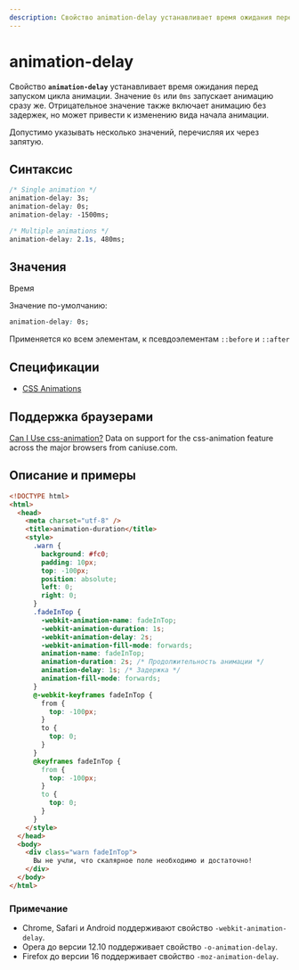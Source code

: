 ```yaml
---
description: Свойство animation-delay устанавливает время ожидания перед запуском цикла анимации
---
```


# animation-delay

Свойство **`animation-delay`** устанавливает время ожидания перед запуском цикла анимации. Значение `0s` или `0ms` запускает анимацию сразу же. Отрицательное значение также включает анимацию без задержек, но может привести к изменению вида начала анимации.

Допустимо указывать несколько значений, перечисляя их через запятую.

## Синтаксис

```css
/* Single animation */
animation-delay: 3s;
animation-delay: 0s;
animation-delay: -1500ms;

/* Multiple animations */
animation-delay: 2.1s, 480ms;
```

## Значения

Время

Значение по-умолчанию:

```css
animation-delay: 0s;
```

Применяется ко всем элементам, к псевдоэлементам `::before` и `::after`

## Спецификации

- [CSS Animations](http://dev.w3.org/csswg/css-animations/#animation-delay)

## Поддержка браузерами

<p class="ciu_embed" data-feature="css-animation" data-periods="future_1,current,past_1,past_2">
  <a href="http://caniuse.com/#feat=css-animation">Can I Use css-animation?</a> Data on support for the css-animation feature across the major browsers from caniuse.com.
</p>

## Описание и примеры

```html
<!DOCTYPE html>
<html>
  <head>
    <meta charset="utf-8" />
    <title>animation-duration</title>
    <style>
      .warn {
        background: #fc0;
        padding: 10px;
        top: -100px;
        position: absolute;
        left: 0;
        right: 0;
      }
      .fadeInTop {
        -webkit-animation-name: fadeInTop;
        -webkit-animation-duration: 1s;
        -webkit-animation-delay: 2s;
        -webkit-animation-fill-mode: forwards;
        animation-name: fadeInTop;
        animation-duration: 2s; /* Продолжительность анимации */
        animation-delay: 1s; /* Задержка */
        animation-fill-mode: forwards;
      }
      @-webkit-keyframes fadeInTop {
        from {
          top: -100px;
        }
        to {
          top: 0;
        }
      }
      @keyframes fadeInTop {
        from {
          top: -100px;
        }
        to {
          top: 0;
        }
      }
    </style>
  </head>
  <body>
    <div class="warn fadeInTop">
      Вы не учли, что скалярное поле необходимо и достаточно!
    </div>
  </body>
</html>
```

### Примечание

- Chrome, Safari и Android поддерживают свойство `-webkit-animation-delay`.
- Opera до версии 12.10 поддерживает свойство `-o-animation-delay`.
- Firefox до версии 16 поддерживает свойство `-moz-animation-delay`.
